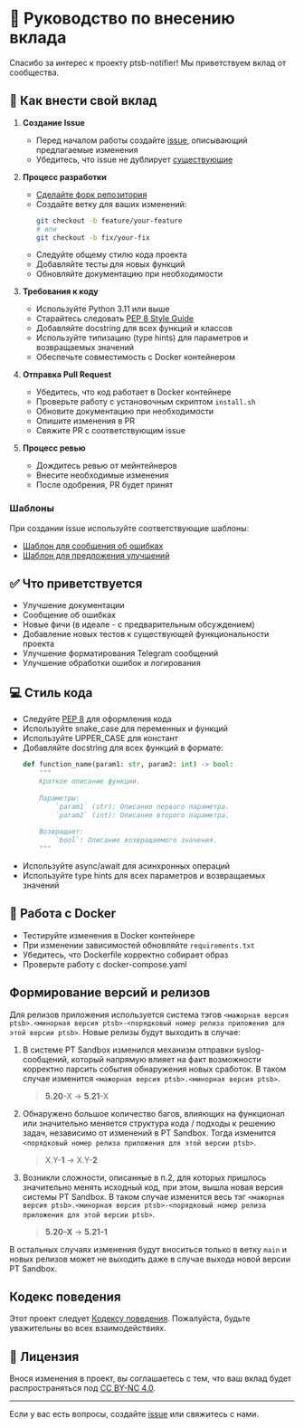 # 🤝 Руководство по внесению вклада

Спасибо за интерес к проекту ptsb-notifier! Мы приветствуем вклад от сообщества.

## 🚀 Как внести свой вклад

1. **Создание Issue**
   - Перед началом работы создайте [issue](https://github.com/Security-Experts-Community/ptsb-notifier/issues/new), описывающий предлагаемые изменения
   - Убедитесь, что issue не дублирует [существующие](https://github.com/Security-Experts-Community/ptsb-notifier/issues)

2. **Процесс разработки**
   - [Сделайте форк репозитория](https://github.com/Security-Experts-Community/ptsb-notifier/fork)
   - Создайте ветку для ваших изменений:
     ```bash
     git checkout -b feature/your-feature
     # или
     git checkout -b fix/your-fix
     ```
   - Следуйте общему стилю кода проекта
   - Добавляйте тесты для новых функций
   - Обновляйте документацию при необходимости

3. **Требования к коду**
   - Используйте Python 3.11 или выше
   - Старайтесь следовать [PEP 8 Style Guide](https://peps.python.org/pep-0008/)
   - Добавляйте docstring для всех функций и классов
   - Используйте типизацию (type hints) для параметров и возвращаемых значений
   - Обеспечьте совместимость с Docker контейнером

4. **Отправка Pull Request**
   - Убедитесь, что код работает в Docker контейнере
   - Проверьте работу с установочным скриптом `install.sh`
   - Обновите документацию при необходимости
   - Опишите изменения в PR
   - Свяжите PR с соответствующим issue

5. **Процесс ревью**
   - Дождитесь ревью от мейнтейнеров
   - Внесите необходимые изменения
   - После одобрения, PR будет принят

### Шаблоны

При создании issue используйте соответствующие шаблоны:
- [Шаблон для сообщения об ошибках](https://github.com/Security-Experts-Community/ptsb-notifier/issues/new?template=form_for_bugs.yml)
- [Шаблон для предложения улучшений](https://github.com/Security-Experts-Community/ptsb-notifier/issues/new?template=form_for_features.yml)

## ✅ Что приветствуется

- Улучшение документации
- Сообщение об ошибках
- Новые фичи (в идеале - с предварительным обсуждением)
- Добавление новых тестов к существующей функциональности проекта
- Улучшение форматирования Telegram сообщений
- Улучшение обработки ошибок и логирования

## 💻 Стиль кода

- Следуйте [PEP 8](https://peps.python.org/pep-0008/) для оформления кода
- Используйте snake_case для переменных и функций
- Используйте UPPER_CASE для констант
- Добавляйте docstring для всех функций в формате:
  ```python
  def function_name(param1: str, param2: int) -> bool:
      """
      Краткое описание функции.
      
      Параметры:
          `param1` (str): Описание первого параметра.
          `param2` (int): Описание второго параметра.
      
      Возвращает:
          `bool`: Описание возвращаемого значения.
      """
  ```
- Используйте async/await для асинхронных операций
- Используйте type hints для всех параметров и возвращаемых значений

## 🐋 Работа с Docker

- Тестируйте изменения в Docker контейнере
- При изменении зависимостей обновляйте `requirements.txt`
- Убедитесь, что Dockerfile корректно собирает образ
- Проверьте работу с docker-compose.yaml

## Формирование версий и релизов

Для релизов приложения используется система тэгов `<мажорная версия ptsb>.<минорная версия ptsb>-<порядковый номер релиза приложения для этой версии ptsb>`. Новые релизы будут выходить в случае:
1. В системе PT Sandbox изменился механизм отправки syslog-сообщений, который напрямую влияет на факт возможности корректно парсить события обнаружения новых сработок. В таком случае изменится `<мажорная версия ptsb>.<минорная версия ptsb>`.

   > **5.20**-X -> **5.21**-X

2. Обнаружено большое количество багов, влияющих на функционал или значительно меняется структура кода / подходы к решению задач, независимо от изменений в PT Sandbox. Тогда изменится `<порядковый номер релиза приложения для этой версии ptsb>`.

   > X.Y-**1** -> X.Y-**2**

3. Возникли сложности, описанные в п.2, для которых пришлось значительно менять исходный код, при этом, вышла новая версия системы PT Sandbox. В таком случае изменится весь тэг `<мажорная версия ptsb>.<минорная версия ptsb>-<порядковый номер релиза приложения для этой версии ptsb>`.<br>

   > **5.20-X** -> **5.21-1**

В остальных случаях изменения будут вноситься только в ветку `main` и новых релизов может не выходить даже в случае выхода новой версии PT Sandbox.

## Кодекс поведения

Этот проект следует [Кодексу поведения](CODE_OF_CONDUCT.md). Пожалуйста, будьте уважительны во всех взаимодействиях.

## 📄 Лицензия

Внося изменения в проект, вы соглашаетесь с тем, что ваш вклад будет распространяться под [CC BY-NC 4.0](LICENSE).

---
Если у вас есть вопросы, создайте [issue](https://github.com/Security-Experts-Community/ptsb-notifier/issues) или свяжитесь с нами.
